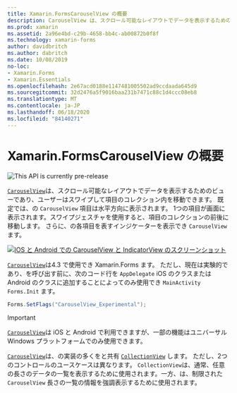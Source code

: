 ```yaml
---
title: Xamarin.FormsCarouselView の概要
description: CarouselView は、スクロール可能なレイアウトでデータを表示するためのビューであり、ユーザーはスワイプして項目のコレクション内を移動できます。
ms.prod: xamarin
ms.assetid: 2a96e4bd-c29b-4658-bb4c-ab00872b0f8f
ms.technology: xamarin-forms
author: davidbritch
ms.author: dabritch
ms.date: 10/08/2019
no-loc:
- Xamarin.Forms
- Xamarin.Essentials
ms.openlocfilehash: 2e67acd0188e1147481005502ad9ccdaada645d9
ms.sourcegitcommit: 32d2476a5f9016baa231b7471c88c1d4ccc08eb8
ms.translationtype: MT
ms.contentlocale: ja-JP
ms.lasthandoff: 06/18/2020
ms.locfileid: "84140271"
---
```

# <a name="xamarinforms-carouselview-introduction"></a>Xamarin.FormsCarouselView の概要

![](~/media/shared/preview.png "This API is currently pre-release")

[`CarouselView`](xref:Xamarin.Forms.CarouselView)は、スクロール可能なレイアウトでデータを表示するためのビューであり、ユーザーはスワイプして項目のコレクション内を移動できます。 既定では、の `CarouselView` 項目は水平方向に表示されます。 1つの項目が画面に表示されます。スワイプジェスチャを使用すると、項目のコレクションの前後に移動します。 さらに、の各項目を表すインジケーターを表示でき `CarouselView` ます。

[![IOS と Android での CarouselView と IndicatorView のスクリーンショット](populate-data-images/indicators.png "IndicatorView の円")](populate-data-images/indicators-large.png#lightbox "IndicatorView の円")

[`CarouselView`](xref:Xamarin.Forms.CarouselView)は4.3 で使用でき Xamarin.Forms ます。 ただし、現在は実験的であり、を呼び出す前に、次のコード行を `AppDelegate` iOS のクラスまたは Android のクラスに追加することによってのみ使用でき `MainActivity` `Forms.Init` ます。

```csharp
Forms.SetFlags("CarouselView_Experimental");
```

> [!IMPORTANT]
> [`CarouselView`](xref:Xamarin.Forms.CarouselView)は iOS と Android で利用できますが、一部の機能はユニバーサル Windows プラットフォームでのみ使用できます。

[`CarouselView`](xref:Xamarin.Forms.CarouselView)は、の実装の多くをと共有 [`CollectionView`](xref:Xamarin.Forms.CollectionView) します。 ただし、2つのコントロールのユースケースは異なります。 `CollectionView`は、通常、任意の長さのデータの一覧を表示するために使用されます。一方、は、制限された `CarouselView` 長さの一覧の情報を強調表示するために使用されます。
